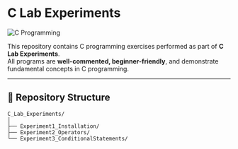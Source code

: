 # C Lab Experiments

![C Programming](https://img.shields.io/badge/Language-C-blue?style=flat-square)

This repository contains C programming exercises performed as part of **C Lab Experiments**.  
All programs are **well-commented, beginner-friendly**, and demonstrate fundamental concepts in C programming.

---

## 📁 Repository Structure

```text
C_Lab_Experiments/
│
├── Experiment1_Installation/
├── Experiment2_Operators/
└── Experiment3_ConditionalStatements/
